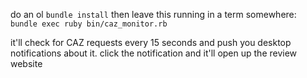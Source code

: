 do an ol `bundle install`
then leave this running in a term somewhere:
`bundle exec ruby bin/caz_monitor.rb`

it'll check for CAZ requests every 15 seconds and push you desktop notifications about it.
click the notification and it'll open up the review website
